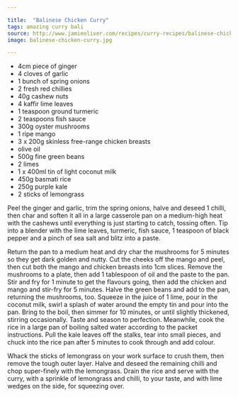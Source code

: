 ```yaml
---

title:  "Balinese Chicken Curry"
tags: amazing curry bali
source: http://www.jamieoliver.com/recipes/curry-recipes/balinese-chicken-curry/
image: balinese-chicken-curry.jpg

---
```

* 4cm piece of ginger
* 4 cloves of garlic
* 1 bunch of spring onions
* 2 fresh red chillies
* 40g cashew nuts
* 4 kaffir lime leaves
* 1 teaspoon ground turmeric
* 2 teaspoons fish sauce
* 300g oyster mushrooms
* 1 ripe mango
* 3 x 200g skinless free-range chicken breasts
* olive oil
* 500g fine green beans
* 2 limes
* 1 x 400ml tin of light coconut milk
* 450g basmati rice
* 250g purple kale
* 2 sticks of lemongrass

Peel the ginger and garlic, trim the spring onions, halve and deseed 1 chilli, then char and soften it all in a large casserole pan on a medium-high heat with the cashews until everything is just starting to catch, tossing often. Tip into a blender with the lime leaves, turmeric, fish sauce, 1 teaspoon of black pepper and a pinch of sea salt and blitz into a paste.

Return the pan to a medium heat and dry char the mushrooms for 5 minutes so they get dark golden and nutty. Cut the cheeks off the mango and peel, then cut both the mango and chicken breasts into 1cm slices. Remove the mushrooms to a plate, then add 1 tablespoon of oil and the paste to the pan. Stir and fry for 1 minute to get the flavours going, then add the chicken and mango and stir-fry for 5 minutes. Halve the green beans and add to the pan, returning the mushrooms, too. Squeeze in the juice of 1 lime, pour in the coconut milk, swirl a splash of water around the empty tin and pour into the pan. Bring to the boil, then simmer for 10 minutes, or until slightly thickened, stirring occasionally. Taste and season to perfection. Meanwhile, cook the rice in a large pan of boiling salted water according to the packet instructions. Pull the kale leaves off the stalks, tear into small pieces, and chuck into the rice pan after 5 minutes to cook through and add colour.

Whack the sticks of lemongrass on your work surface to crush them, then remove the tough outer layer. Halve and deseed the remaining chilli and chop super-finely with the lemongrass. Drain the rice and serve with the curry, with a sprinkle of lemongrass and chilli, to your taste, and with lime wedges on the side, for squeezing over.
